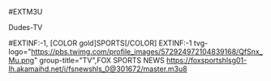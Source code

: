 #EXTM3U

Dudes-TV

#EXTINF:-1, [COLOR gold]SPORTS[/COLOR]
EXTINF:-1 tvg-logo="https://pbs.twimg.com/profile_images/572924972104839168/QfSnx_Mu.png" group-title="TV",FOX SPORTS NEWS https://foxsportshlsg01-lh.akamaihd.net/i/fsnewshls_0@301672/master.m3u8
